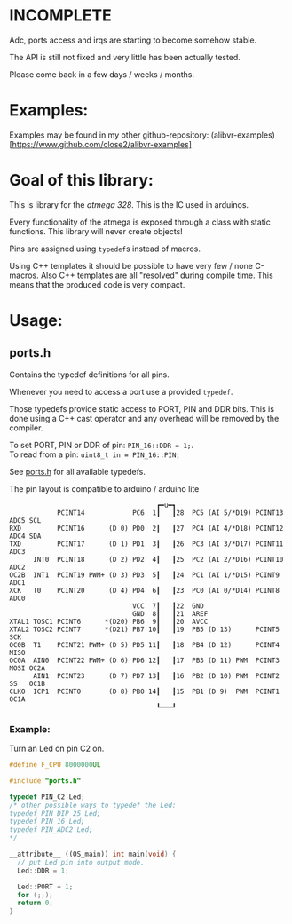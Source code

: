 INCOMPLETE
==========

Adc, ports access and irqs are starting to become somehow stable.

The API is still not fixed and very little has been actually tested.

Please come back in a few days / weeks / months.


Examples:
=========

Examples may be found in my other github-repository:
(alibvr-examples)[https://www.github.com/close2/alibvr-examples]


Goal of this library:
=====================

This is library for the *atmega 328*.  This is the IC used in arduinos.

Every functionality of the atmega is exposed through a class with static
functions.  This library will never create objects!

Pins are assigned using `typedef`s instead of macros.

Using C++ templates it should be possible to have very few / none C-macros.
Also C++ templates are all "resolved" during compile time.  This means that
the produced code is very compact.


Usage:
======

## ports.h

Contains the typedef definitions for all pins.

Whenever you need to access a port use a provided `typedef`.

Those typedefs provide static access to PORT, PIN and DDR bits.  This is
done using a C++ cast operator and any overhead will be removed by the
compiler.

To set PORT, PIN or DDR of pin: `PIN_16::DDR = 1;`.  
To read from a pin: `uint8_t in = PIN_16::PIN;`

See [ports.h](src/ports.h) for all available typedefs.

The pin layout is compatible to arduino / arduino lite

```
                                     ┏━u━┓
            PCINT14            PC6  1┃   ┃28  PC5 (AI 5/*D19) PCINT13 ADC5 SCL
RXD         PCINT16      (D 0) PD0  2┃   ┃27  PC4 (AI 4/*D18) PCINT12 ADC4 SDA
TXD         PCINT17      (D 1) PD1  3┃   ┃26  PC3 (AI 3/*D17) PCINT11 ADC3
      INT0  PCINT18      (D 2) PD2  4┃   ┃25  PC2 (AI 2/*D16) PCINT10 ADC2
OC2B  INT1  PCINT19 PWM+ (D 3) PD3  5┃   ┃24  PC1 (AI 1/*D15) PCINT9  ADC1
XCK   T0    PCINT20      (D 4) PD4  6┃   ┃23  PC0 (AI 0/*D14) PCINT8  ADC0
                               VCC  7┃   ┃22  GND
                               GND  8┃   ┃21  AREF
XTAL1 TOSC1 PCINT6      *(D20) PB6  9┃   ┃20  AVCC
XTAL2 TOSC2 PCINT7      *(D21) PB7 10┃   ┃19  PB5 (D 13)      PCINT5  SCK
OC0B  T1    PCINT21 PWM+ (D 5) PD5 11┃   ┃18  PB4 (D 12)      PCINT4  MISO
OC0A  AIN0  PCINT22 PWM+ (D 6) PD6 12┃   ┃17  PB3 (D 11) PWM  PCINT3  MOSI OC2A
      AIN1  PCINT23      (D 7) PD7 13┃   ┃16  PB2 (D 10) PWM  PCINT2  SS   OC1B
CLKO  ICP1  PCINT0       (D 8) PB0 14┃   ┃15  PB1 (D 9)  PWM  PCINT1       OC1A
                                     ┗━━━┛
```

### Example:

Turn an Led on pin C2 on.

```C++
#define F_CPU 8000000UL

#include "ports.h"

typedef PIN_C2 Led;
/* other possible ways to typedef the Led:
typedef PIN_DIP_25 Led;
typedef PIN_16 Led;
typedef PIN_ADC2 Led;
*/

__attribute__ ((OS_main)) int main(void) {
  // put Led pin into output mode.
  Led::DDR = 1;

  Led::PORT = 1;
  for (;;);
  return 0;
}
```



